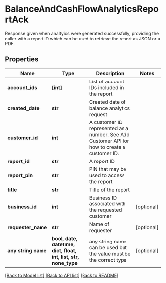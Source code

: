 # BalanceAndCashFlowAnalyticsReportAck

Response given when analtyics were generated successfully, providing the caller with a report ID which can be used to retrieve the report as JSON or a PDF.

## Properties
Name | Type | Description | Notes
------------ | ------------- | ------------- | -------------
**account_ids** | **[int]** | List of account IDs included in the report | 
**created_date** | **str** | Created date of balance analytics request | 
**customer_id** | **int** | A customer ID represented as a number. See Add Customer API for how to create a customer ID. | 
**report_id** | **str** | A report ID | 
**report_pin** | **str** | PIN that may be used to access the report | 
**title** | **str** | Title of the report | 
**business_id** | **int** | Business ID associated with the requested customer | [optional] 
**requester_name** | **str** | Name of requester | [optional] 
**any string name** | **bool, date, datetime, dict, float, int, list, str, none_type** | any string name can be used but the value must be the correct type | [optional]

[[Back to Model list]](../README.md#documentation-for-models) [[Back to API list]](../README.md#documentation-for-api-endpoints) [[Back to README]](../README.md)


